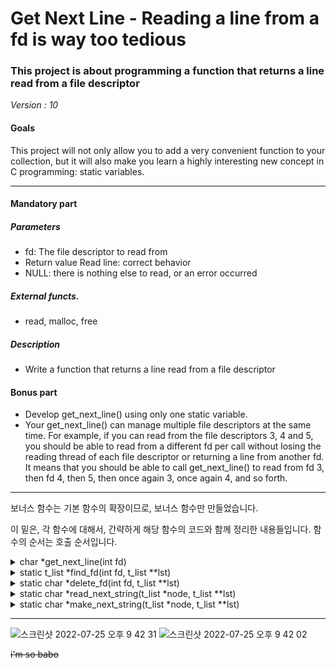 # Get Next Line - Reading a line from a fd is way too tedious

### This project is about programming a function that returns a line read from a file descriptor
*Version : 10*

#### Goals
This project will not only allow you to add a very convenient function to your collection,
but it will also make you learn a highly interesting new concept in C programming: static
variables.

---

#### Mandatory part
##### Parameters 
* fd: The file descriptor to read from
* Return value Read line: correct behavior
* NULL: there is nothing else to read, or an error occurred
##### External functs. 
* read, malloc, free
##### Description
* Write a function that returns a line read from a file descriptor

#### Bonus part
* Develop get_next_line() using only one static variable.
* Your get_next_line() can manage multiple file descriptors at the same time.
For example, if you can read from the file descriptors 3, 4 and 5, you should be
able to read from a different fd per call without losing the reading thread of each
file descriptor or returning a line from another fd.
It means that you should be able to call get_next_line() to read from fd 3, then
fd 4, then 5, then once again 3, once again 4, and so forth.

---

보너스 함수는 기본 함수의 확장이므로, 보너스 함수만 만들었습니다.

이 밑은, 각 함수에 대해서, 간략하게 해당 함수의 코드와 함께 정리한 내용들입니다.
함수의 순서는 호출 순서입니다.
  
<details>
    <summary>char	*get_next_line(int fd)</summary>
  
```c
char	*get_next_line(int fd)
{
	static t_list	*lst;
	t_list			*node;
	char			*ret;

	node = find_fd(fd, &lst);
	if (!node || node->idx < 0)
		return (0);
	if (read(node->fd, 0, 0) < 0)
		return (delete_fd(fd, &lst));
	ret = read_next_string(node, &lst);
	if (ret && ret[0])
		return (ret);
	if (ret)
		free(ret);
	return (0);
}
```
* 인자로 받은 fd가 들어있는 노드를 find_fd를 통해 연결리스트에서 찾습니다.
* fd로부터 파일을 읽을 수 있는지 확인하고, 읽을 수 없다면 해당 노드를 지우고, 아니라면 read_next_string으로 다음 스트링을 받아옵니다.
- - -
</details>

<details>
    <summary>static t_list	*find_fd(int fd, t_list **lst)</summary>

```c
typedef struct s_list
{
	int				fd;
	int				idx;
	char			*string;
	struct s_list	*next;
}t_list;

static t_list	*find_fd(int fd, t_list **lst)
{
	t_list	*ret;

	ret = *lst;
	while (ret)
	{
		if (ret->fd == fd)
			return (ret);
		ret = ret->next;
	}
	ret = (t_list *)malloc(sizeof(t_list));
	if (!ret)
		return (0);
	ret->fd = fd;
	ret->next = *lst;
	ret->string = (char *)malloc(sizeof(char) * 1);
	if (!ret->string)
		return (0);
	ret->string[0] = '\0';
	ret->idx = 0;
	return (*lst = ret);
}
```
* 인자로 받아온 연결리스트에서, 인자로 받아온 fd와 같은 노드를 찾아 리턴합니다.
* 없다면 노드를 새로 만들어서 리턴합니다.
* 버퍼 크기만큼 읽어온 문자열은 계속 string의 뒤에 이어붙입니다.
* idx는 string에 담긴 문자열에서, 몇 번째 문자까지 처리했는지를 기록합니다.
- - -
</details>

<details>
    <summary>static char	*delete_fd(int fd, t_list **lst)</summary>

```c
static char	*delete_fd(int fd, t_list **lst)
{
	t_list	*tmp;
	t_list	*cur;

	tmp = *lst;
	if (tmp->fd == fd)
	{
		*lst = tmp->next;
	}
	else
	{	
		cur = *lst;
		while (cur->next->fd != fd)
			cur = cur->next;
		tmp = cur->next;
		cur->next = tmp->next;
	}
	free(tmp->string);
	free(tmp);
	return (0);
}
```
- - -
</details>

<details>
    <summary>static char	*read_next_string(t_list *node, t_list **lst)</summary>

```c
static char	*read_next_string(t_list *node, t_list **lst)
{
	char	buf[BUFFER_SIZE];
	int		rd_siz;
	int		len;

	rd_siz = read(node->fd, buf, BUFFER_SIZE);
	if (rd_siz < 0)
		return (0);
	if (rd_siz == 0)
	{
		while (node->string[node->idx] && node->string[node->idx + 1] != '\0' \
		&& node->string[node->idx] != '\n')
			node->idx++;
		return (make_next_string(node, lst));
	}
	node->string = ft_custom_strjoin(node->string, buf, rd_siz);
	if (!node->string)
		return (0);
	len = node->idx + rd_siz;
	while (node->idx < len && \
	node->string[node->idx] != '\0' && node->string[node->idx] != '\n')
		node->idx++;
	if (node->idx == len)
		return (read_next_string(node, lst));
	return (make_next_string(node, lst));
}
```
* 가장 중요한, 핵심이 되는 부분입니다.
* rd_siz가 0이라는 것은, node->string에 다음 문자열이 존재한다는 것이므로 문장의 끝인 널 문자나 개행 문자를 찾습니다.
* 그렇지 않다면, 버퍼에서 rd_siz만큼의 문자열을 node->string에 이어붙인 후, 널 문자나 개행 문자를 찾습니다.
* 이 과정에서 널 문자와 개행 문자를 찾지 못한다면, 재귀적으로 같은 함수를 호출하여 버퍼의 크기만큼 읽어옵니다.
* 문장의 끝을 발견하면 make_next_string을 통해 해당 문장을 스트링으로 만들어 리턴합니다.
- - -
</details>

<details>
    <summary>static char	*make_next_string(t_list *node, t_list **lst)</summary>

```c
static char	*make_next_string(t_list *node, t_list **lst)
{
	char	*ret;
	char	*tmp;

	if (node->string[node->idx] == '\n')
	{
		ret = ft_substr(node->string, 0, node->idx + 1);
		if (!ret)
			return (0);
		tmp = ft_substr(node->string, node->idx + 1, (size_t)(-1));
		if (!tmp)
			return (0);
		free(node->string);
		node->string = tmp;
		node->idx = 0;
	}
	else
	{
		ret = ft_substr(node->string, 0, node->idx + 1);
		if (!ret)
			return (0);
		delete_fd(node->fd, lst);
	}
	return (ret);
}
```
* 직전의 함수에서 찾았던 문장의 끝이 개행 문자라면, node->string의 첫 번째 글자부터 해당 글자까지 담은 문자열을 리턴합니다.
* 해당 문자열은 다시 사용할 필요가 없으므로, 사용한 부분은 버립니다.
* 직전의 함수에서 찾았던 문장의 끝이 널 문자라면, 더 이상 해당 fd에서 읽어올 수 있는 정보가 없음을 의미합니다.
* node->string 전체를 리턴하고, 해당 node를 삭제합니다.
- - -
</details>

---
![스크린샷 2022-07-25 오후 9 42 31](https://user-images.githubusercontent.com/67845112/180779955-c029d4cc-6685-4471-a089-067e54313c31.png)
![스크린샷 2022-07-25 오후 9 42 02](https://user-images.githubusercontent.com/67845112/180779963-94d6c570-3904-4de4-9b99-beb4604278a4.png)
  
~~i'm so babo~~
